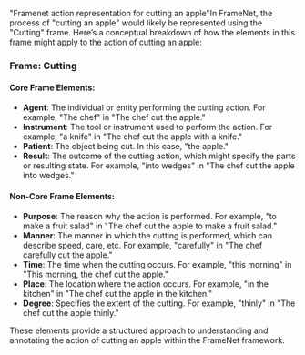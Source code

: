 "Framenet action representation for cutting an apple"In FrameNet, the process of "cutting an apple" would likely be represented using the "Cutting" frame. Here’s a conceptual breakdown of how the elements in this frame might apply to the action of cutting an apple:

### Frame: Cutting

#### Core Frame Elements:
- **Agent**: The individual or entity performing the cutting action. For example, "The chef" in "The chef cut the apple."
- **Instrument**: The tool or instrument used to perform the action. For example, "a knife" in "The chef cut the apple with a knife."
- **Patient**: The object being cut. In this case, "the apple."
- **Result**: The outcome of the cutting action, which might specify the parts or resulting state. For example, "into wedges" in "The chef cut the apple into wedges."

#### Non-Core Frame Elements:
- **Purpose**: The reason why the action is performed. For example, "to make a fruit salad" in "The chef cut the apple to make a fruit salad."
- **Manner**: The manner in which the cutting is performed, which can describe speed, care, etc. For example, "carefully" in "The chef carefully cut the apple."
- **Time**: The time when the cutting occurs. For example, "this morning" in "This morning, the chef cut the apple."
- **Place**: The location where the action occurs. For example, "in the kitchen" in "The chef cut the apple in the kitchen."
- **Degree**: Specifies the extent of the cutting. For example, "thinly" in "The chef cut the apple thinly."

These elements provide a structured approach to understanding and annotating the action of cutting an apple within the FrameNet framework.